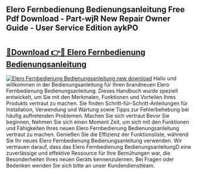 ## Elero Fernbedienung Bedienungsanleitung Free Pdf Download - Part-wjR New Repair Owner Guide - User Service Edition aykPO

# <h2><a href="http://df4dkt.blite.top/?on=Elero+Fernbedienung+Bedienungsanleitung">🔗Download 👉🔴 Elero Fernbedienung Bedienungsanleitung</a></h2>

[![Elero Fernbedienung Bedienungsanleitung new download](https://i.imgur.com/lujVjoI.png)](http://df4dkt.blite.top/?on=Elero+Fernbedienung+Bedienungsanleitung)
Hallo und willkommen in der Bedienungsanleitung für Ihren brandneuen Elero Fernbedienung Bedienungsanleitung. Dieses Handbuch wurde speziell entwickelt, um Sie mit den Merkmalen, Funktionen und Vorteilen Ihres Produkts vertraut zu machen. Sie finden Schritt-für-Schritt-Anleitungen für Installation, Verwendung und Wartung sowie Tipps zur Fehlerbehebung bei häufig auftretenden Problemen. Machen Sie sich vertraut Bevor Sie beginnen, Nehmen Sie sich einen Moment Zeit, um sich mit den Funktionen und Fähigkeiten Ihres neuen Elero Fernbedienung Bedienungsanleitung vertraut zu machen. Genießen Sie die Effizienz der Funktionsliste, während Sie Ihr neues Elero Fernbedienung Bedienungsanleitung verwenden. Wir vertrauen darauf, dass das Elero Fernbedienung BedienungsanleitungD eine zuverlässige und effektive Ressource für Ihre Bemühungen war, die Besonderheiten Ihres neuen Geräts kennenzulernen. Bei Fragen oder Bedenken wenden Sie sich bitte an unser Kundendienstteam.
